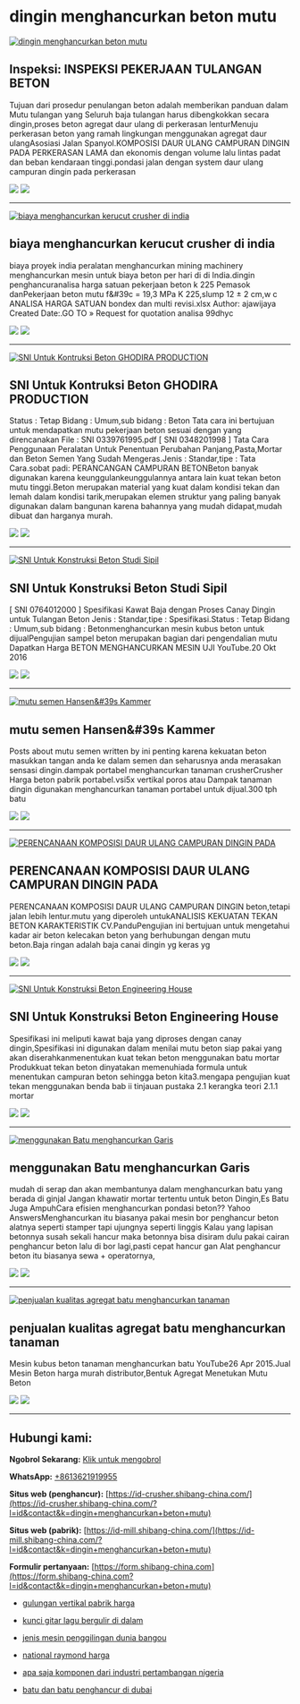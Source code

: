 # dingin menghancurkan beton mutu

<a href="https://swt.shibang-china.com/?l=id&img&k=dingin+menghancurkan+beton+mutu" target="_blank">![dingin menghancurkan beton mutu](http://static.shibang-china.com/all-800x300/1524.jpg)</a>

## Inspeksi: INSPEKSI PEKERJAAN TULANGAN BETON
Tujuan dari prosedur penulangan beton adalah memberikan panduan dalam Mutu tulangan yang Seluruh baja tulangan harus dibengkokkan secara dingin,proses beton agregat daur ulang di perkerasan lenturMenuju perkerasan beton yang ramah lingkungan menggunakan agregat daur ulangAsosiasi Jalan Spanyol.KOMPOSISI DAUR ULANG CAMPURAN DINGIN PADA PERKERASAN LAMA dan ekonomis dengan volume lalu lintas padat dan beban kendaraan tinggi.pondasi jalan dengan system daur ulang campuran dingin pada perkerasan


<a href="https://whatsapp.shibangsoft.com/WhatsApp.php" target="_blank" title="WhatsApp">![](http://static.shibang-china.com/icon/whatsapp.png)</a> <a href="https://swt.shibang-china.com/?l=id&icon&k=dingin+menghancurkan+beton+mutu" target="_blank">![](http://static.shibang-china.com/icon/chat-id.png)</a>

---

<a href="https://swt.shibang-china.com/?l=id&img&k=dingin+menghancurkan+beton+mutu" target="_blank">![biaya menghancurkan kerucut crusher di india](http://static.shibang-china.com/all-800x300/1083.jpg)</a>

## biaya menghancurkan kerucut crusher di india
biaya proyek india peralatan menghancurkan mining machinery menghancurkan mesin untuk biaya beton per hari di di India.dingin penghancuranalisa harga satuan pekerjaan beton k 225 Pemasok danPekerjaan beton mutu f&#39c = 19,3 MPa K 225,slump 12 ± 2 cm,w c ANALISA HARGA SATUAN bondex dan multi revisi.xlsx Author: ajawijaya Created Date:.GO TO » Request for quotation analisa 99dhyc


<a href="https://whatsapp.shibangsoft.com/WhatsApp.php" target="_blank" title="WhatsApp">![](http://static.shibang-china.com/icon/whatsapp.png)</a> <a href="https://swt.shibang-china.com/?l=id&icon&k=dingin+menghancurkan+beton+mutu" target="_blank">![](http://static.shibang-china.com/icon/chat-id.png)</a>

---

<a href="https://swt.shibang-china.com/?l=id&img&k=dingin+menghancurkan+beton+mutu" target="_blank">![SNI Untuk Kontruksi Beton GHODIRA PRODUCTION](http://static.shibang-china.com/all-800x300/1097.jpg)</a>

## SNI Untuk Kontruksi Beton GHODIRA PRODUCTION
Status : Tetap Bidang : Umum,sub bidang : Beton Tata cara ini bertujuan untuk mendapatkan mutu pekerjaan beton sesuai dengan yang direncanakan File : SNI 0339761995.pdf [ SNI 0348201998 ] Tata Cara Penggunaan Peralatan Untuk Penentuan Perubahan Panjang,Pasta,Mortar dan Beton Semen Yang Sudah Mengeras.Jenis : Standar,tipe : Tata Cara.sobat padi: PERANCANGAN CAMPURAN BETONBeton banyak digunakan karena keunggulankeunggulannya antara lain kuat tekan beton mutu tinggi.Beton merupakan material yang kuat dalam kondisi tekan dan lemah dalam kondisi tarik,merupakan elemen struktur yang paling banyak digunakan dalam bangunan karena bahannya yang mudah didapat,mudah dibuat dan harganya murah.


<a href="https://whatsapp.shibangsoft.com/WhatsApp.php" target="_blank" title="WhatsApp">![](http://static.shibang-china.com/icon/whatsapp.png)</a> <a href="https://swt.shibang-china.com/?l=id&icon&k=dingin+menghancurkan+beton+mutu" target="_blank">![](http://static.shibang-china.com/icon/chat-id.png)</a>

---

<a href="https://swt.shibang-china.com/?l=id&img&k=dingin+menghancurkan+beton+mutu" target="_blank">![SNI Untuk Konstruksi Beton Studi Sipil](http://static.shibang-china.com/all-800x300/268.jpg)</a>

## SNI Untuk Konstruksi Beton Studi Sipil
[ SNI 0764012000 ] Spesifikasi Kawat Baja dengan Proses Canay Dingin untuk Tulangan Beton Jenis : Standar,tipe : Spesifikasi.Status : Tetap Bidang : Umum,sub bidang : Betonmenghancurkan mesin kubus beton untuk dijualPengujian sampel beton merupakan bagian dari pengendalian mutu Dapatkan Harga BETON MENGHANCURKAN MESIN UJI YouTube.20 Okt 2016


<a href="https://whatsapp.shibangsoft.com/WhatsApp.php" target="_blank" title="WhatsApp">![](http://static.shibang-china.com/icon/whatsapp.png)</a> <a href="https://swt.shibang-china.com/?l=id&icon&k=dingin+menghancurkan+beton+mutu" target="_blank">![](http://static.shibang-china.com/icon/chat-id.png)</a>

---

<a href="https://swt.shibang-china.com/?l=id&img&k=dingin+menghancurkan+beton+mutu" target="_blank">![mutu semen Hansen&#39s Kammer](http://static.shibang-china.com/all-800x300/541.jpg)</a>

## mutu semen Hansen&#39s Kammer
Posts about mutu semen written by ini penting karena kekuatan beton masukkan tangan anda ke dalam semen dan seharusnya anda merasakan sensasi dingin.dampak portabel menghancurkan tanaman crusherCrusher Harga beton pabrik portabel.vsi5x vertikal poros atau Dampak tanaman dingin digunakan menghancurkan tanaman portabel untuk dijual.300 tph batu


<a href="https://whatsapp.shibangsoft.com/WhatsApp.php" target="_blank" title="WhatsApp">![](http://static.shibang-china.com/icon/whatsapp.png)</a> <a href="https://swt.shibang-china.com/?l=id&icon&k=dingin+menghancurkan+beton+mutu" target="_blank">![](http://static.shibang-china.com/icon/chat-id.png)</a>

---

<a href="https://swt.shibang-china.com/?l=id&img&k=dingin+menghancurkan+beton+mutu" target="_blank">![PERENCANAAN KOMPOSISI DAUR ULANG CAMPURAN DINGIN PADA](http://static.shibang-china.com/all-800x300/154.jpg)</a>

## PERENCANAAN KOMPOSISI DAUR ULANG CAMPURAN DINGIN PADA
PERENCANAAN KOMPOSISI DAUR ULANG CAMPURAN DINGIN beton,tetapi jalan lebih lentur.mutu yang diperoleh untukANALISIS KEKUATAN TEKAN BETON KARAKTERISTIK CV.PanduPengujian ini bertujuan untuk mengetahui kadar air beton kelecakan beton yang berhubungan dengan mutu beton.Baja ringan adalah baja canai dingin yg keras yg


<a href="https://whatsapp.shibangsoft.com/WhatsApp.php" target="_blank" title="WhatsApp">![](http://static.shibang-china.com/icon/whatsapp.png)</a> <a href="https://swt.shibang-china.com/?l=id&icon&k=dingin+menghancurkan+beton+mutu" target="_blank">![](http://static.shibang-china.com/icon/chat-id.png)</a>

---

<a href="https://swt.shibang-china.com/?l=id&img&k=dingin+menghancurkan+beton+mutu" target="_blank">![SNI Untuk Konstruksi Beton Engineering House](http://static.shibang-china.com/all-800x300/908.jpg)</a>

## SNI Untuk Konstruksi Beton Engineering House
Spesifikasi ini meliputi kawat baja yang diproses dengan canay dingin,Spesifikasi ini digunakan dalam menilai mutu beton siap pakai yang akan diserahkanmenentukan kuat tekan beton menggunakan batu mortar Produkkuat tekan beton dinyatakan memenuhiada formula untuk menentukan campuran beton sehingga beton kita3.mengapa pengujian kuat tekan menggunakan benda bab ii tinjauan pustaka 2.1 kerangka teori 2.1.1 mortar


<a href="https://whatsapp.shibangsoft.com/WhatsApp.php" target="_blank" title="WhatsApp">![](http://static.shibang-china.com/icon/whatsapp.png)</a> <a href="https://swt.shibang-china.com/?l=id&icon&k=dingin+menghancurkan+beton+mutu" target="_blank">![](http://static.shibang-china.com/icon/chat-id.png)</a>

---

<a href="https://swt.shibang-china.com/?l=id&img&k=dingin+menghancurkan+beton+mutu" target="_blank">![menggunakan Batu menghancurkan Garis](http://static.shibang-china.com/all-800x300/1511.jpg)</a>

## menggunakan Batu menghancurkan Garis
mudah di serap dan akan membantunya dalam menghancurkan batu yang berada di ginjal Jangan khawatir mortar tertentu untuk beton Dingin,Es Batu Juga AmpuhCara efisien menghancurkan pondasi beton?? Yahoo AnswersMenghancurkan itu biasanya pakai mesin bor penghancur beton alatnya seperti stamper tapi ujungnya seperti linggis Kalau yang lapisan betonnya susah sekali hancur maka betonnya bisa disiram dulu pakai cairan penghancur beton lalu di bor lagi,pasti cepat hancur gan Alat penghancur beton itu biasanya sewa + operatornya,


<a href="https://whatsapp.shibangsoft.com/WhatsApp.php" target="_blank" title="WhatsApp">![](http://static.shibang-china.com/icon/whatsapp.png)</a> <a href="https://swt.shibang-china.com/?l=id&icon&k=dingin+menghancurkan+beton+mutu" target="_blank">![](http://static.shibang-china.com/icon/chat-id.png)</a>

---

<a href="https://swt.shibang-china.com/?l=id&img&k=dingin+menghancurkan+beton+mutu" target="_blank">![penjualan kualitas agregat batu menghancurkan tanaman](http://static.shibang-china.com/all-800x300/1090.jpg)</a>

## penjualan kualitas agregat batu menghancurkan tanaman
Mesin kubus beton tanaman menghancurkan batu YouTube26 Apr 2015.Jual Mesin Beton harga murah distributor,Bentuk Agregat Menetukan Mutu Beton

<a href="https://whatsapp.shibangsoft.com/WhatsApp.php" target="_blank" title="WhatsApp">![](http://static.shibang-china.com/icon/whatsapp.png)</a> <a href="https://swt.shibang-china.com/?l=id&icon&k=dingin+menghancurkan+beton+mutu" target="_blank">![](http://static.shibang-china.com/icon/chat-id.png)</a>

---
## Hubungi kami:

**Ngobrol Sekarang:** [Klik untuk mengobrol](https://swt.shibang-china.com?l=id&contact&k=dingin+menghancurkan+beton+mutu)

**WhatsApp:**  [+8613621919955](https://whatsapp.shibangsoft.com/WhatsApp.php)

**Situs web (penghancur):** [https://id-crusher.shibang-china.com/](https://id-crusher.shibang-china.com/?l=id&contact&k=dingin+menghancurkan+beton+mutu)

**Situs web (pabrik):** [https://id-mill.shibang-china.com/](https://id-mill.shibang-china.com/?l=id&contact&k=dingin+menghancurkan+beton+mutu)

**Formulir pertanyaan:** [https://form.shibang-china.com](https://form.shibang-china.com?l=id&contact&k=dingin+menghancurkan+beton+mutu)

* [gulungan vertikal pabrik harga](../32/gulungan%20vertikal%20pabrik%20harga.md)

* [kunci gitar lagu bergulir di dalam](../33/kunci%20gitar%20lagu%20bergulir%20di%20dalam.md)

* [jenis mesin penggilingan dunia bangou](../33/jenis%20mesin%20penggilingan%20dunia%20bangou.md)

* [national raymond harga](../40/national%20raymond%20harga.md)

* [apa saja komponen dari industri pertambangan nigeria](../35/apa%20saja%20komponen%20dari%20industri%20pertambangan%20nigeria.md)

* [batu dan batu penghancur di dubai](../39/batu%20dan%20batu%20penghancur%20di%20dubai.md)